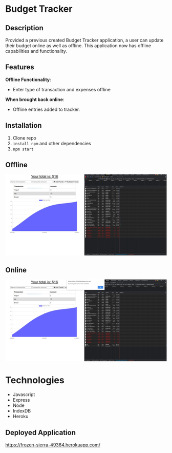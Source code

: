 # Budget Tracker 

## Description
Provided a previous created Budget Tracker application, a user can update their budget online as well as offline. This application now has offline capabilities and functionality.

## Features

<b>Offline Functionality</b>:
  * Enter type of transaction and expenses offline

<b>When brought back online</b>:
  * Offline entries added to tracker.

## Installation
1. Clone repo
2. `install npm` and other dependencies
3. `npm start`


## Offline
![](images/offline.JPG)

## Online
![online](images/online.JPG)

# Technologies
* Javascript
* Express
* Node
* IndexDB
* Heroku


## Deployed  Application
https://frozen-sierra-49364.herokuapp.com/
